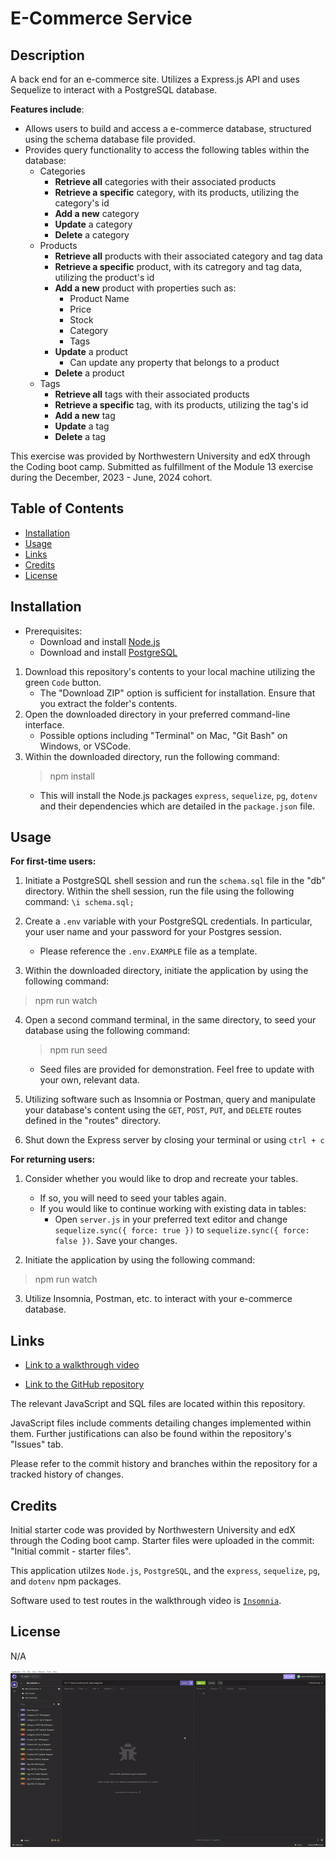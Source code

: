 # E-Commerce Service

## Description 

A back end for an e-commerce site. Utilizes a Express.js API and uses Sequelize to interact with a PostgreSQL database.

**Features include**:

- Allows users to build and access a e-commerce database, structured using the schema database file provided. 
- Provides query functionality to access the following tables within the database:
    - Categories
        - **Retrieve all** categories with their associated products 
        - **Retrieve a specific** category, with its products, utilizing the category's id
        - **Add a new** category
        - **Update** a category
        - **Delete** a category
    - Products
        - **Retrieve all** products with their associated category and tag data 
        - **Retrieve a specific** product, with its catregory and tag data, utilizing the product's id
        - **Add a new** product with properties such as:    
            - Product Name
            - Price
            - Stock
            - Category
            - Tags
        - **Update** a product
            - Can update any property that belongs to a product
        - **Delete** a product
    - Tags
        - **Retrieve all** tags with their associated products 
        - **Retrieve a specific** tag, with its products, utilizing the tag's id
        - **Add a new** tag
        - **Update** a tag
        - **Delete** a tag

This exercise was provided by Northwestern University and edX through the Coding boot camp. Submitted as fulfillment of the Module 13 exercise during the December, 2023 - June, 2024 cohort.

## Table of Contents

- [Installation](#installation)
- [Usage](#usage)
- [Links](#links)
- [Credits](#credits)
- [License](#license)

## Installation

- Prerequisites:
    - Download and install [Node.js](https://nodejs.org/en)
    - Download and install [PostgreSQL](https://www.postgresql.org/)

1. Download this repository's contents to your local machine utilizing the green `Code` button. 
    - The "Download ZIP" option is sufficient for installation. Ensure that you extract the folder's contents.
2. Open the downloaded directory in your preferred command-line interface. 
    - Possible options including "Terminal" on Mac, "Git Bash" on Windows, or VSCode.
3. Within the downloaded directory, run the following command: 
    > npm install 
    - This will install the Node.js packages `express`, `sequelize`, `pg`, `dotenv` and their dependencies which are detailed in the `package.json` file.

## Usage

**For first-time users:**

1. Initiate a PostgreSQL shell session and run the `schema.sql` file in the "db" directory. Within the shell session, run the file using the following command: `\i schema.sql;`
	
2. Create a `.env` variable with your PostgreSQL credentials. In particular, your user name and your password for your Postgres session.
    - Please reference the `.env.EXAMPLE` file as a template.

3. Within the downloaded directory, initiate the application by using the following command:
> npm run watch

4. Open a second command terminal, in the same directory, to seed your database using the following command:
    > npm run seed
    - Seed files are provided for demonstration. Feel free to update with your own, relevant data.

5. Utilizing software such as Insomnia or Postman, query and manipulate your database's content using the `GET`, `POST`, `PUT`, and `DELETE` routes defined in the "routes" directory.

6. Shut down the Express server by closing your terminal or using `ctrl + c`

**For returning users:**

1. Consider whether you would like to drop and recreate your tables.
    - If so, you will need to seed your tables again.
    - If you would like to continue working with existing data in tables:
        - Open `server.js` in your preferred text editor and change `sequelize.sync({ force: true })` to `sequelize.sync({ force: false })`. Save your changes.

2. Initiate the application by using the following command:
> npm run watch

3. Utilize Insomnia, Postman, etc. to interact with your e-commerce database.


## Links

- [Link to a walkthrough video](https://drive.google.com/file/d/1I_GySHMYFgF2pimZOxE8zrvV6tt97iTq/view?usp=sharing)

- [Link to the GitHub repository](https://github.com/anthonyero/e-commerce-service)


The relevant JavaScript and SQL files are located within this repository. 

JavaScript files include comments detailing changes implemented within them. Further justifications can also be found within the repository's "Issues" tab.

Please refer to the commit history and branches within the repository for a tracked history of changes.

## Credits

Initial starter code was provided by Northwestern University and edX through the Coding boot camp. Starter files were uploaded in the commit: "Initial commit - starter files".

This application utilzes `Node.js`, `PostgreSQL`, and the `express`, `sequelize`, `pg`, and `dotenv` npm packages.

Software used to test routes in the walkthrough video is [`Insomnia`](https://insomnia.rest/).


## License

N/A

![Category Routes Demonstration Gif](./assets/images/e-commerce-routes-demo.gif)